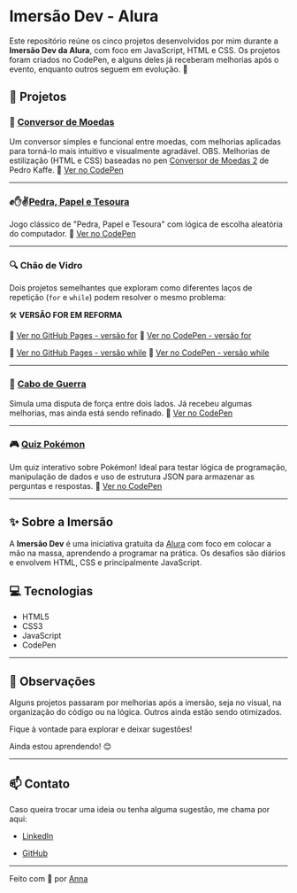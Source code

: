 # Imersão Dev - Alura

Este repositório reúne os cinco projetos desenvolvidos por mim durante a **Imersão Dev da Alura**, com foco em JavaScript, HTML e CSS. Os projetos foram criados no CodePen, e alguns deles já receberam melhorias após o evento, enquanto outros seguem em evolução. 🚀

## 🚀 Projetos

### 💱 [Conversor de Moedas](https://na-bia.github.io/Imersao-Dev/conversor-de-moedas/)
Um conversor simples e funcional entre moedas, com melhorias aplicadas para torná-lo mais intuitivo e visualmente agradável.
OBS. Melhorias de estilização (HTML e CSS) baseadas no pen [Conversor de Moedas 2](https://codepen.io/pedrokafe/pen/OJWVLOg?editors=0110) de Pedro Kaffe.
🔗 [Ver no CodePen](https://codepen.io/Anna-Beatriz-Souza-de-Jesus)

---

### ✊✋✌[Pedra, Papel e Tesoura](https://na-bia.github.io/Imersao-Dev/pedra-papel-tesoura/)
Jogo clássico de "Pedra, Papel e Tesoura" com lógica de escolha aleatória do computador.
🔗 [Ver no CodePen](https://codepen.io/Anna-Beatriz-Souza-de-Jesus/pen/EaxORgy)

---

### 🔍 Chão de Vidro  
Dois projetos semelhantes que exploram como diferentes laços de repetição (`for` e `while`) podem resolver o mesmo problema:

🛠️ **VERSÃO FOR EM REFORMA**

👀 [Ver no GitHub Pages - versão for](https://na-bia.github.io/Imersao-Dev/chao-de-vidro-for/)
🧪 [Ver no CodePen - versão for](https://codepen.io/Anna-Beatriz-Souza-de-Jesus/pen/WbNPPwJ)

  
👀 [Ver no GitHub Pages - versão while](https://na-bia.github.io/Imersao-Dev/chao-de-vidro-while/)
🧪 [Ver no CodePen - versão while](https://codepen.io/Anna-Beatriz-Souza-de-Jesus/pen/VYwgYZO)

---

### 🧠 [Cabo de Guerra](https://na-bia.github.io/Imersao-Dev/cabo-de-guerra/)
Simula uma disputa de força entre dois lados. Já recebeu algumas melhorias, mas ainda está sendo refinado.
🔗 [Ver no CodePen](https://codepen.io/Anna-Beatriz-Souza-de-Jesus/pen/ogNVqLw)

---

### 🎮 [Quiz Pokémon](https://na-bia.github.io/Imersao-Dev/quiz-pokemon/)
Um quiz interativo sobre Pokémon! Ideal para testar lógica de programação, manipulação de dados e uso de estrutura JSON para armazenar as perguntas e respostas.
🔗 [Ver no CodePen](https://codepen.io/Anna-Beatriz-Souza-de-Jesus/pen/azbxowg)

---

## ✨ Sobre a Imersão
A **Imersão Dev** é uma iniciativa gratuita da [Alura](https://www.alura.com.br/) com foco em colocar a mão na massa, aprendendo a programar na prática. Os desafios são diários e envolvem HTML, CSS e principalmente JavaScript.

## 💻 Tecnologias
- HTML5
- CSS3
- JavaScript
- CodePen

---

## 📌 Observações
Alguns projetos passaram por melhorias após a imersão, seja no visual, na organização do código ou na lógica. Outros ainda estão sendo otimizados.

Fique à vontade para explorar e deixar sugestões! 

Ainda estou aprendendo! 😊

---

## 📫 Contato

Caso queira trocar uma ideia ou tenha alguma sugestão, me chama por aqui:

- [LinkedIn](https://www.linkedin.com/in/annabeatrizestagiotech/)

- [GitHub](https://github.com/Na-Bia)

---

Feito com 💜 por [Anna](https://github.com/Na-Bia)
